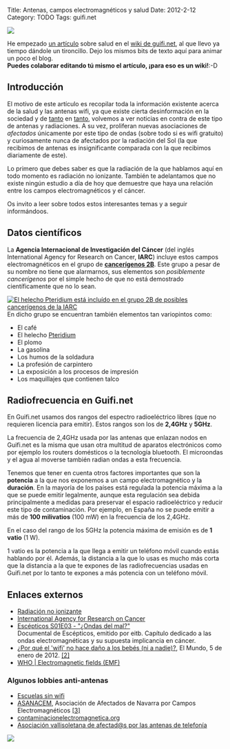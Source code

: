 Title: Antenas, campos electromagnéticos y salud
Date: 2012-2-12
Category: TODO
Tags: guifi.net

![](http://lainconscienciadepablo.net/pictures/Sombreros_de_aluminio.jpeg)

He empezado [un artículo](http://es.wiki.guifi.net/wiki/Salud) sobre salud en el [wiki de guifi.net](http://es.wiki.guifi.net), al que llevo
ya tiempo dándole un tironcillo. Dejo los mismos bits de texto aquí para animar un poco el blog.\
**Puedes colaborar editando tú mismo el artículo, ¡para eso es un wiki!**:-D

**Introducción**
----------------

El motivo de este artículo es recopilar toda la información existente acerca de la salud y las antenas wifi, ya que existe cierta
desinformación en la sociedad y de [tanto](http://www.contaminacionelectromagnetica.org/ministro.htm) en
[tanto](http://www.diariodenavarra.es/noticias/navarra/pamplona_comarca/inician_una_campana_burlada_para_retirar_wifi_las_escuelas_63252_1002.html),
volvemos a ver noticias en contra de este tipo de antenas y radiaciones. A su vez, proliferan nuevas asociaciones de *afectados* únicamente
por este tipo de ondas (sobre todo si es wifi gratuito) y curiosamente nunca de afectados por la radiación del Sol (la que recibimos de
antenas es insignificante comparada con la que recibimos diariamente de este).

Lo primero que debes saber es que la radiación de la que hablamos aquí en todo momento es radiación no ionizante. También te adelantamos que
no existe ningún estudio a día de hoy que demuestre que haya una relación entre los campos electromagnéticos y el cáncer.

Os invito a leer sobre todos estos interesantes temas y a seguir informándoos.

**Datos científicos**
---------------------

La **Agencia Internacional de Investigación del Cáncer** (del inglés International Agency for Research on Cancer, **IARC**) incluye estos
campos electromagnéticos en el grupo de [**cancerígenos 2B**](http://en.wikipedia.org/wiki/en:List_of_IARC_Group_2B_carcinogens). Este grupo
a pesar de su nombre no tiene que alarmarnos, sus elementos son *posiblemente cancerígenos* por el simple hecho de que no está demostrado
científicamente que no lo sean.

[![El helecho Pteridium está incluído en el grupo 2B de posibles cancerígenos de la
IARC](http://lainconscienciadepablo.net/pictures/Adelaarsvaren_planten_Pteridium_aquilinum.jpg)](https://es.wikipedia.org/wiki/Pteridium)En
dicho grupo se encuentran también elementos tan variopintos como:

-   El café
-   El helecho [Pteridium](http://en.wikipedia.org/wiki/es:Pteridium "wikipedia:es:Pteridium")
-   El plomo
-   La gasolina
-   Los humos de la soldadura
-   La profesión de carpintero
-   La exposición a los procesos de impresión
-   Los maquillajes que contienen talco

**Radiofrecuencia en Guifi.net**
--------------------------------

En Guifi.net usamos dos rangos del espectro radioeléctrico libres (que no requieren licencia para emitir). Estos rangos son los de
**2,4GHz** y **5GHz**.

La frecuencia de 2,4GHz usada por las antenas que enlazan nodos en Guifi.net es la misma que usan otra multitud de aparatos electrónicos
como por ejemplo los routers domésticos o la tecnología bluetooth. El microondas y el agua al moverse también radian ondas a esta
frecuencia.

Tenemos que tener en cuenta otros factores importantes que son la **potencia** a la que nos exponemos a un campo electromagnético y la
**duración**. En la mayoría de los países está regulada la potencia máxima a la que se puede emitir legalmente, aunque esta regulación sea
debida principalmente a medidas para preservar el espacio radioeléctrico y reducir este tipo de contaminación. Por ejemplo, en España no se
puede emitir a más de **100 milivatios** (100 mW) en la frecuencia de los 2,4GHz.

En el caso del rango de los 5GHz la potencia máxima de emisión es de **1 vatio** (1 W).

1 vatio es la potencia a la que llega a emitir un teléfono móvil cuando estás hablando por él. Además, la distancia a la que lo usas es
mucho más corta que la distancia a la que te expones de las radiofrecuencias usadas en Guifi.net por lo tanto te expones a más potencia con
un teléfono móvil.

**Enlaces externos**
--------------------

-   [Radiación no ionizante](http://en.wikipedia.org/wiki/es:Radiaci%C3%B3n_no_ionizante "wikipedia:es:Radiación no ionizante")
-   [International Agency for Research on
    Cancer](http://en.wikipedia.org/wiki/en:International_Agency_for_Research_on_Cancer "wikipedia:en:International Agency for Research on Cancer")
-   [Escépticos S01E03 - "¿Ondas del mal?"](http://vimeo.com/30358149)\
    Documental de Escépticos, emitido por eitb. Capítulo dedicado a las ondas electromagnéticas y su supuesta implicancia en cáncer.
-   [¿Por qué el 'wifi' no hace daño a los bebés (ni a nadie)?](http://www.elmundo.es/elmundo/2012/01/05/ciencia/1325783194.html), El Mundo,
    5 de enero de 2012. [[2]](http://www.meneame.net/story/wifi-no-hace-dano-bebes-ni-nadie/1)
-   [WHO | Electromagnetic fields (EMF)](http://www.who.int/peh-emf/en/)

### **Algunos lobbies anti-antenas**

-   [Escuelas sin wifi](http://www.escuelasinwifi.org/)
-   [ASANACEM](http://asanacem.blogspot.com/), Asociación de Afectados de Navarra por Campos Electromagnéticos
    [[3]](http://www.diariodenavarra.es/noticias/navarra/pamplona_comarca/inician_una_campana_burlada_para_retirar_wifi_las_escuelas_63252_1002.html)
-   [contaminacionelectromagnetica.org](http://www.contaminacionelectromagnetica.org/)
-   [Asociación vallisoletana de afectad@s por las antenas de telefonía](http://www.avaate.org/)

![](http://lainconscienciadepablo.net/pictures/Its-a-conspiracy.jpg)
